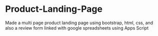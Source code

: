 # Product-Landing-Page
Made a multi page product landing page using bootstrap, html, css, and also a review form linked with google spreadsheets using Apps Script

